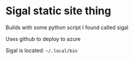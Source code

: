# Sigal static site thing

Builds with some python script I found called sigal

Uses github to deploy to azure

Sigal is located: `~/.local/bin`
